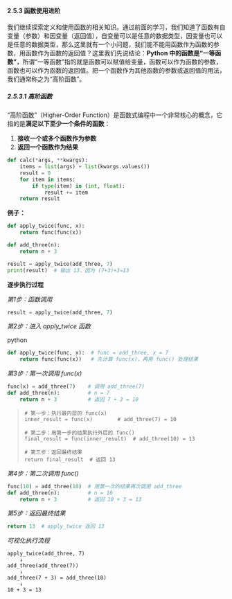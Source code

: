 

#### 2.5.3 函数使用进阶

我们继续探索定义和使用函数的相关知识。通过前面的学习，我们知道了函数有自变量（参数）和因变量（返回值），自变量可以是任意的数据类型，因变量也可以是任意的数据类型，那么这里就有一个小问题，我们能不能用函数作为函数的参数，用函数作为函数的返回值？这里我们先说结论：**Python 中的函数是“一等函数”**，所谓“一等函数”指的就是函数可以赋值给变量，函数可以作为函数的参数，函数也可以作为函数的返回值。把一个函数作为其他函数的参数或返回值的用法，我们通常称之为“高阶函数”。

##### 2.5.3.1 高阶函数

“高阶函数”（Higher-Order Function）是函数式编程中一个非常核心的概念，它指的是**满足以下至少一个条件的函数**：

1. **接收一个或多个函数作为参数**
2. **返回一个函数作为结果**



~~~python
def calc(*args, **kwargs):
    items = list(args) + list(kwargs.values())
    result = 0
    for item in items:
        if type(item) in (int, float):
            result += item
    return result
~~~





**例子：**

```python
def apply_twice(func, x):
    return func(func(x))

def add_three(n):
    return n + 3

result = apply_twice(add_three, 7)
print(result)  # 输出 13，因为 (7+3)+3=13
```



**逐步执行过程**

*第1步：函数调用*

```python
result = apply_twice(add_three, 7)
```



*第2步：进入 apply_twice 函数*

python

```python
def apply_twice(func, x):  # func = add_three, x = 7
    return func(func(x))   # 先计算 func(x)，再用 func() 处理结果
```



*第3步：第一次调用 func(x)*

```python
func(x) = add_three(7)    # 调用 add_three(7)
def add_three(n):         # n = 7
    return n + 3          # 返回 7 + 3 = 10
```

> ```
> # 第一步：执行最内层的 func(x)
> inner_result = func(x)        # add_three(7) = 10
> 
> # 第二步：用第一步的结果执行外层的 func()
> final_result = func(inner_result)  # add_three(10) = 13
> 
> # 第三步：返回最终结果
> return final_result  # 返回 13
> 
> ```
>
> 



*第4步：第二次调用 func()*

```python
func(10) = add_three(10)  # 用第一次的结果再次调用 add_three
def add_three(n):         # n = 10  
    return n + 3          # 返回 10 + 3 = 13
```



*第5步：返回最终结果*

```python
return 13  # apply_twice 返回 13
```



*可视化执行流程*

```
apply_twice(add_three, 7)
    ↓
add_three(add_three(7))
    ↓
add_three(7 + 3) = add_three(10)
    ↓  
10 + 3 = 13
```





































